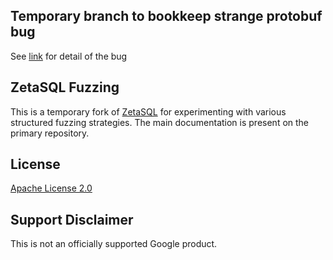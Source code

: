 ## Temporary branch to bookkeep strange protobuf bug

See [link](https://github.com/googleinterns/zetasql-fuzzing/pull/9#issuecomment-666099470) for detail of the bug

## ZetaSQL Fuzzing

This is a temporary fork of [ZetaSQL](https://www.github.com/google/zetasql)
for experimenting with various structured fuzzing strategies.  The main
documentation is present on the primary repository.

## License

[Apache License 2.0](LICENSE)

## Support Disclaimer
This is not an officially supported Google product.
